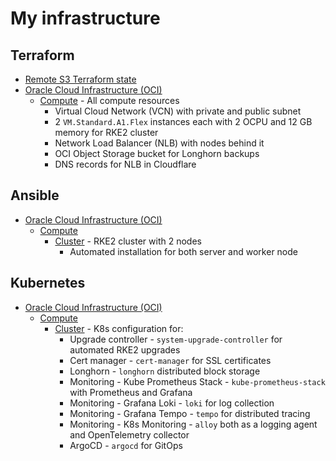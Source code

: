 # My infrastructure

## Terraform

- [Remote S3 Terraform state](./terraform/remote-state)
- [Oracle Cloud Infrastructure (OCI)](./terraform/oci/)
  - [Compute](./terraform/oci/compute) - All compute resources
    - Virtual Cloud Network (VCN) with private and public subnet
    - 2 `VM.Standard.A1.Flex` instances each with 2 OCPU and 12 GB memory for RKE2 cluster
    - Network Load Balancer (NLB) with nodes behind it
    - OCI Object Storage bucket for Longhorn backups
    - DNS records for NLB in Cloudflare

## Ansible

- [Oracle Cloud Infrastructure (OCI)](./ansible/oci/)
  - [Compute](./ansible/oci/compute)
    - [Cluster](./ansible/oci/compute/cluster) - RKE2 cluster with 2 nodes
      - Automated installation for both server and worker node

## Kubernetes

- [Oracle Cloud Infrastructure (OCI)](./kubernetes/oci/)
  - [Compute](./kubernetes/oci/compute)
    - [Cluster](./kubernetes/oci/compute/cluster) - K8s configuration for:
      - Upgrade controller - `system-upgrade-controller` for automated RKE2 upgrades
      - Cert manager - `cert-manager` for SSL certificates
      - Longhorn - `longhorn` distributed block storage
      - Monitoring - Kube Prometheus Stack - `kube-prometheus-stack` with Prometheus and Grafana
      - Monitoring - Grafana Loki - `loki` for log collection
      - Monitoring - Grafana Tempo - `tempo` for distributed tracing
      - Monitoring - K8s Monitoring - `alloy` both as a logging agent and OpenTelemetry collector
      - ArgoCD - `argocd` for GitOps

